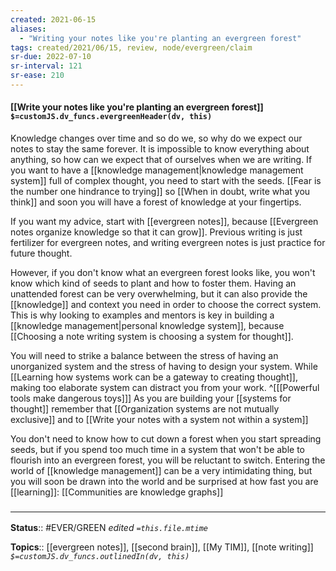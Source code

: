 ```yaml
---
created: 2021-06-15
aliases:
  - "Writing your notes like you're planting an evergreen forest"
tags: created/2021/06/15, review, node/evergreen/claim
sr-due: 2022-07-10
sr-interval: 121
sr-ease: 210
---
```


#### [[Write your notes like you're planting an evergreen forest]] `$=customJS.dv_funcs.evergreenHeader(dv, this)`

Knowledge changes over time and so do we, so why do we expect our notes to stay the same forever. It is impossible to know everything about anything, so how can we expect that of ourselves when we are writing. If you want to have a [[knowledge management|knowledge management system]] full of complex thought, you need to start with the seeds. 
[[Fear is the number one hindrance to trying]] so 
[[When in doubt, write what you think]] and
soon you will have a forest of knowledge at your fingertips.

If you want my advice, start with [[evergreen notes]],
because [[Evergreen notes organize knowledge so that it can grow]].
Previous writing is just fertilizer for evergreen notes,
and writing evergreen notes is just practice for future thought. 

However, if you don't know what an evergreen forest looks like, 
you won't know which kind of seeds to plant and how to foster them.
Having an unattended forest can be very overwhelming,
but it can also provide the [[knowledge]] and context you need in order to choose the correct system.
This is why
looking to examples and mentors is key in building a [[knowledge management|personal knowledge system]],
because [[Choosing a note writing system is choosing a system for thought]].

You will need to strike a balance between the stress of having an unorganized system 
and the stress of having to design your system.
While [[Learning how systems work can be a gateway to creating thought]],
making too elaborate system can distract you from your work.
^[[[Powerful tools make dangerous toys]]]
As you are building your [[systems for thought]] remember that 
[[Organization systems are not mutually exclusive]] 
and to 
[[Write your notes with a system not within a system]]

You don't need to know how to cut down a forest when you start spreading seeds, 
but if you spend too much time in a system that won't be able to flourish into an evergreen forest, you will be reluctant to switch.
Entering the world of [[knowledge management]] can be a very intimidating thing,
but you will soon be drawn into the world and be surprised at how fast you are [[learning]]:
[[Communities are knowledge graphs]]

### <hr class="footnote"/>

**Status**:: #EVER/GREEN
*edited `=this.file.mtime`*

**Topics**:: [[evergreen notes]], [[second brain]], [[My TIM]], [[note writing]]
*`$=customJS.dv_funcs.outlinedIn(dv, this)`*
